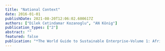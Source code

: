 ```yaml
---
title: "National Context"
date: 2016-01-01
publishDate: 2021-08-20T12:06:02.600617Z
authors: ["Dilek Cetindamar Kozanoglu", "AN König"]
publication_types: ["2"]
abstract: ""
featured: false
publication: "*The World Guide to Sustainable Enterprise-Volume 1: Africa and Middle East*"
---
```



